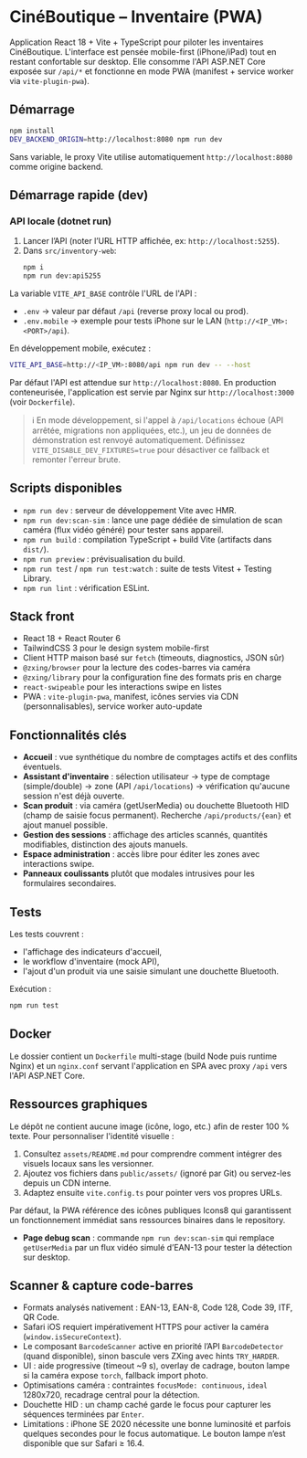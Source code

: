# CinéBoutique – Inventaire (PWA)

Application React 18 + Vite + TypeScript pour piloter les inventaires CinéBoutique. L'interface est pensée mobile-first (iPhone/iPad) tout en restant confortable sur desktop. Elle consomme l'API ASP.NET Core exposée sur `/api/*` et fonctionne en mode PWA (manifest + service worker via `vite-plugin-pwa`).

## Démarrage

```bash
npm install
DEV_BACKEND_ORIGIN=http://localhost:8080 npm run dev
```

Sans variable, le proxy Vite utilise automatiquement `http://localhost:8080` comme origine backend.

## Démarrage rapide (dev)

### API locale (dotnet run)
1. Lancer l’API (noter l’URL HTTP affichée, ex: `http://localhost:5255`).
2. Dans `src/inventory-web`:
   ```bash
   npm i
   npm run dev:api5255
   ```

La variable `VITE_API_BASE` contrôle l'URL de l'API :

- `.env` → valeur par défaut `/api` (reverse proxy local ou prod).
- `.env.mobile` → exemple pour tests iPhone sur le LAN (`http://<IP_VM>:<PORT>/api`).

En développement mobile, exécutez :

```bash
VITE_API_BASE=http://<IP_VM>:8080/api npm run dev -- --host
```

Par défaut l'API est attendue sur `http://localhost:8080`. En production conteneurisée, l'application est servie par Nginx sur `http://localhost:3000` (voir `Dockerfile`).

> ℹ️ En mode développement, si l'appel à `/api/locations` échoue (API arrêtée, migrations non appliquées, etc.), un jeu de données de démonstration est renvoyé automatiquement. Définissez `VITE_DISABLE_DEV_FIXTURES=true` pour désactiver ce fallback et remonter l'erreur brute.

## Scripts disponibles

- `npm run dev` : serveur de développement Vite avec HMR.
- `npm run dev:scan-sim` : lance une page dédiée de simulation de scan caméra (flux vidéo généré) pour tester sans appareil.
- `npm run build` : compilation TypeScript + build Vite (artifacts dans `dist/`).
- `npm run preview` : prévisualisation du build.
- `npm run test` / `npm run test:watch` : suite de tests Vitest + Testing Library.
- `npm run lint` : vérification ESLint.

## Stack front

- React 18 + React Router 6
- TailwindCSS 3 pour le design system mobile-first
- Client HTTP maison basé sur `fetch` (timeouts, diagnostics, JSON sûr)
- `@zxing/browser` pour la lecture des codes-barres via caméra
- `@zxing/library` pour la configuration fine des formats pris en charge
- `react-swipeable` pour les interactions swipe en listes
- PWA : `vite-plugin-pwa`, manifest, icônes servies via CDN (personnalisables), service worker auto-update

## Fonctionnalités clés

- **Accueil** : vue synthétique du nombre de comptages actifs et des conflits éventuels.
- **Assistant d'inventaire** : sélection utilisateur → type de comptage (simple/double) → zone (API `/api/locations`) → vérification qu'aucune session n'est déjà ouverte.
- **Scan produit** : via caméra (getUserMedia) ou douchette Bluetooth HID (champ de saisie focus permanent). Recherche `/api/products/{ean}` et ajout manuel possible.
- **Gestion des sessions** : affichage des articles scannés, quantités modifiables, distinction des ajouts manuels.
- **Espace administration** : accès libre pour éditer les zones avec interactions swipe.
- **Panneaux coulissants** plutôt que modales intrusives pour les formulaires secondaires.

## Tests

Les tests couvrent :

- l'affichage des indicateurs d'accueil,
- le workflow d'inventaire (mock API),
- l'ajout d'un produit via une saisie simulant une douchette Bluetooth.

Exécution :

```bash
npm run test
```

## Docker

Le dossier contient un `Dockerfile` multi-stage (build Node puis runtime Nginx) et un `nginx.conf` servant l'application en SPA avec proxy `/api` vers l'API ASP.NET Core.

## Ressources graphiques

Le dépôt ne contient aucune image (icône, logo, etc.) afin de rester 100 % texte. Pour personnaliser l'identité visuelle :

1. Consultez `assets/README.md` pour comprendre comment intégrer des visuels locaux sans les versionner.
2. Ajoutez vos fichiers dans `public/assets/` (ignoré par Git) ou servez-les depuis un CDN interne.
3. Adaptez ensuite `vite.config.ts` pour pointer vers vos propres URLs.

Par défaut, la PWA référence des icônes publiques Icons8 qui garantissent un fonctionnement immédiat sans ressources binaires dans le repository.
- **Page debug scan** : commande `npm run dev:scan-sim` qui remplace `getUserMedia` par un flux vidéo simulé d’EAN-13 pour tester la détection sur desktop.

## Scanner & capture code-barres

- Formats analysés nativement : EAN-13, EAN-8, Code 128, Code 39, ITF, QR Code.
- Safari iOS requiert impérativement HTTPS pour activer la caméra (`window.isSecureContext`).
- Le composant `BarcodeScanner` active en priorité l’API `BarcodeDetector` (quand disponible), sinon bascule vers ZXing avec hints `TRY_HARDER`.
- UI : aide progressive (timeout ~9 s), overlay de cadrage, bouton lampe si la caméra expose `torch`, fallback import photo.
- Optimisations caméra : contraintes `focusMode: continuous`, `ideal` 1280x720, recadrage central pour la détection.
- Douchette HID : un champ caché garde le focus pour capturer les séquences terminées par `Enter`.
- Limitations : iPhone SE 2020 nécessite une bonne luminosité et parfois quelques secondes pour le focus automatique. Le bouton lampe n’est disponible que sur Safari ≥ 16.4.
